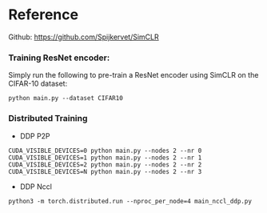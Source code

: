 # Reference
Github: https://github.com/Spijkervet/SimCLR

### Training ResNet encoder:
Simply run the following to pre-train a ResNet encoder using SimCLR on the CIFAR-10 dataset:
```
python main.py --dataset CIFAR10
```

### Distributed Training
- DDP P2P  
```
CUDA_VISIBLE_DEVICES=0 python main.py --nodes 2 --nr 0
CUDA_VISIBLE_DEVICES=1 python main.py --nodes 2 --nr 1
CUDA_VISIBLE_DEVICES=2 python main.py --nodes 2 --nr 2
CUDA_VISIBLE_DEVICES=N python main.py --nodes 2 --nr 3
```
- DDP Nccl  
```
python3 -m torch.distributed.run --nproc_per_node=4 main_nccl_ddp.py
```
